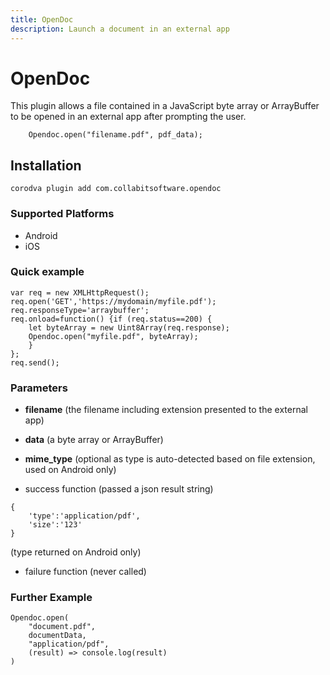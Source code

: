 ```yaml
---
title: OpenDoc
description: Launch a document in an external app
---
```

<!--
# Copyright 2021 Collabit Software Ltd
# Redistribution and use in source and binary forms, with or without
# modification, are permitted provided that the following conditions
# are met:
#
# 1. Redistributions of source code must retain the above copyright
# notice, this list of conditions and the following disclaimer.
#
# 2. Redistributions in binary form must reproduce the above
# copyright notice, this list of conditions and the following
# disclaimer in the documentation and/or other materials provided
# with the distribution.
#
# 3. Neither the name of the copyright holder nor the names of its
# contributors may be used to endorse or promote products derived
# from this software without specific prior written permission.
#
# THIS SOFTWARE IS PROVIDED BY THE COPYRIGHT HOLDERS AND CONTRIBUTORS
# "AS IS" AND ANY EXPRESS OR IMPLIED WARRANTIES, INCLUDING, BUT NOT
# LIMITED TO, THE IMPLIED WARRANTIES OF MERCHANTABILITY AND FITNESS
# FOR A PARTICULAR PURPOSE ARE DISCLAIMED. IN NO EVENT SHALL THE
# COPYRIGHT HOLDER OR CONTRIBUTORS BE LIABLE FOR ANY DIRECT,
# INDIRECT, INCIDENTAL, SPECIAL, EXEMPLARY, OR CONSEQUENTIAL DAMAGES
# (INCLUDING, BUT NOT LIMITED TO, PROCUREMENT OF SUBSTITUTE GOODS OR
# SERVICES; LOSS OF USE, DATA, OR PROFITS; OR BUSINESS INTERRUPTION)
# HOWEVER CAUSED AND ON ANY THEORY OF LIABILITY, WHETHER IN CONTRACT,
# STRICT LIABILITY, OR TORT (INCLUDING NEGLIGENCE OR OTHERWISE)
# ARISING IN ANY WAY OUT OF THE USE OF THIS SOFTWARE, EVEN IF ADVISED
# OF THE POSSIBILITY OF SUCH DAMAGE.
-->

# OpenDoc

This plugin allows a file contained in a JavaScript byte array or ArrayBuffer to be opened in an external app after prompting the user.

```
	Opendoc.open("filename.pdf", pdf_data);
```

## Installation

	corodva plugin add com.collabitsoftware.opendoc

### Supported Platforms

- Android
- iOS

### Quick example

```
var req = new XMLHttpRequest();
req.open('GET','https://mydomain/myfile.pdf');
req.responseType='arraybuffer';
req.onload=function() {if (req.status==200) {
	let byteArray = new Uint8Array(req.response);
	Opendoc.open("myfile.pdf", byteArray);
	}
};
req.send();
```

### Parameters

- **filename** (the filename including extension presented to the external app)

- **data** (a byte array or ArrayBuffer)

- **mime_type** (optional as type is auto-detected based on file extension, used on Android only)

- success function (passed a json result string)
```
{
	'type':'application/pdf',
	'size':'123'
}
```
(type returned on Android only)

- failure function (never called)


### Further Example
```
Opendoc.open(
	"document.pdf",
	documentData,
	"application/pdf",
	(result) => console.log(result)
)
```
